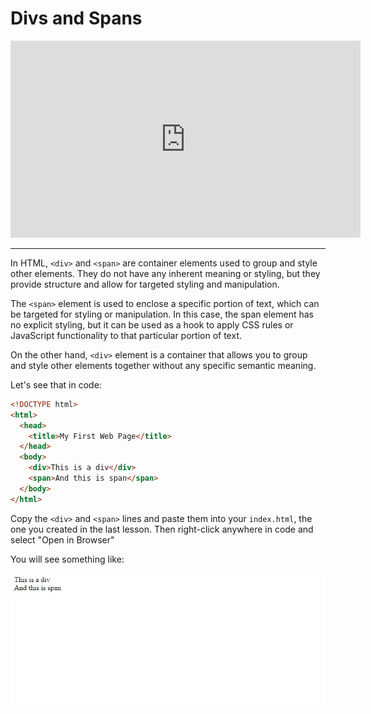 # Divs and Spans

<iframe width="560" height="315" src="https://www.youtube-nocookie.com/embed/yHX-UwAnoqk" title="YouTube video player" frameborder="0" allow="accelerometer; autoplay; clipboard-write; encrypted-media; gyroscope; picture-in-picture; web-share" allowfullscreen></iframe>

---

In HTML, `<div>` and `<span>` are container elements used to group and style other elements. They do not have any inherent meaning or styling, but they provide structure and allow for targeted styling and manipulation.

The `<span>` element is used to enclose a specific portion of text, which can be targeted for styling or manipulation. In this case, the span element has no explicit styling, but it can be used as a hook to apply CSS rules or JavaScript functionality to that particular portion of text.

On the other hand, `<div>` element is a container that allows you to group and style other elements together without any specific semantic meaning.

Let's see that in code:

```html
<!DOCTYPE html>
<html>
  <head>
    <title>My First Web Page</title>
  </head>
  <body>
    <div>This is a div</div>
    <span>And this is span</span>
  </body>
</html>
```

Copy the `<div>` and `<span>` lines and paste them into your `index.html`, the one you created in the last lesson. Then right-click anywhere in code and select "Open in Browser"

You will see something like:

![Code Preview](https://raw.githubusercontent.com/Abiey2579/designgriddata/master/learnpath/assets/images/divs-and-spans.jpg)

